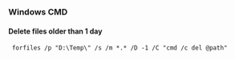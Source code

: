 ### Windows CMD 

#### Delete files older than 1 day
```
 forfiles /p "D:\Temp\" /s /m *.* /D -1 /C "cmd /c del @path"
 ```

